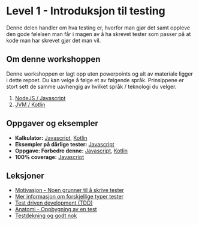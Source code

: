 Level 1 - Introduksjon til testing
==================================
Denne delen handler om hva testing er, hvorfor man gjør det samt oppleve den gode følelsen man får i magen
av å ha skrevet tester som passer på at kode man har skrevet gjør det man vil. 

Om denne workshoppen
--------------------
Denne workshoppen er lagt opp uten powerpoints og alt av materiale ligger i dette repoet. Du kan velge å følge et av 
følgende språk. Prinsippene er stort sett de samme uavhengig av hvilket språk / teknologi du velger.

1. [NodeJS / Javascript](node/README.md)
2. [JVM / Kotlin](jvm/README.md)

Oppgaver og eksempler
---------------------
 * **Kalkulator:** [Javascript](node/src/calculator.test.js), [Kotlin](jvm/src/test/kotlin/level1/AwesomeCalculatorTest.kt)
 * **Eksempler på dårlige tester:** [Javascript](node/src/crappy.test.js) 
 * **Oppgave: Forbedre denne:** [Javascript](node/src/fairytale-repo.test.js), [Kotlin](jvm/src/test/kotlin/level1/FairytaleRepositoryTest.kt)
 * **100% coverage:** [Javascript](node/src/coverage-calculator.test.js)

Leksjoner
---------
 * [Motivasjon - Noen grunner til å skrive tester](lessons/01-hvorfor.md)
 * [Mer informasjon om forskjellige typer tester](lessons/02-typer.md)
 * [Test driven development (TDD)](lessons/03-tdd.md)
 * [Anatomi - Oppbygning av en test](lessons/04-anatomi.md)
 * [Testdekning og godt nok](lessons/05-coverage.md)
